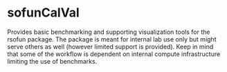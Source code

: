 # sofunCalVal

Provides basic benchmarking and supporting visualization tools for the
rsofun package. The package is meant for internal lab use only but might
serve others as well (however limited support is provided). Keep in mind
that some of the workflow is dependent on internal compute infrastructure
limiting the use of benchmarks.

